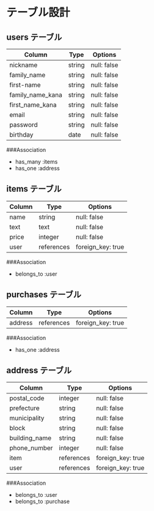 # テーブル設計

## users テーブル

| Column           | Type    | Options         |
| -----------      | ------  | --------------- |
| nickname         | string  | null: false     |
| family_name      | string  | null: false     |
| first-name       | string  | null: false     |
| family_name_kana | string  | null: false     |
| first_name_kana  | string  | null: false     |
| email            | string  | null: false     |
| password         | string  | null: false     | 
| birthday         | date    | null: false     |

###Association
- has_many :items
- has_one :address



## items テーブル

| Column  | Type       | Options           |
| ------  | ------     | ----------------- |
| name    | string     | null: false       |
| text    | text       | null: false       |
| price   | integer    | null: false       |
| user    | references | foreign_key: true |


###Association
- belongs_to :user


## purchases テーブル

| Column  | Type       | Options           |
| ------- | ---------- | ----------------- |
| address | references | foreign_key: true | 

###Association
- has_one :address

## address テーブル

| Column        | Type       | Options           |
| ------------- | ---------- | ----------------- |
| postal_code   | integer    | null: false       |
| prefecture    | string     | null: false       |
| municipality  | string     | null: false       |
| block         | string     | null: false       |
| building_name | string     | null: false       |
| phone_number  | integer    | null: false       |
| item          | references | foreign_key: true | 
| user          | references | foreign_key: true |

###Association
- belongs_to :user
- belongs_to :purchase



